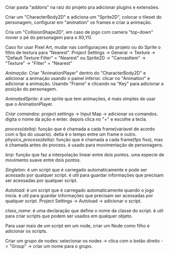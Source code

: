 Criar pasta "addons" na raiz do projeto pra adicionar plugins e extensões.

Criar um "CharacterBody2D" e adiciona um "Sprite2D", colocar o tileset do personagem, configurar em "animation" os frames e criar a animação.

Cria um "CollisionShape2D", em caso de jogo com camera "top-down" mover o pé do personagem para o X0,Y0.

Caso for usar Pixel Art, mudar nas configuraçoes do projeto ou do Sprite o filtro de textura para "Nearest".
Project Settings -> General -> Texture -> "Default Texture Filter" = "Nearest" ou Sprite2D -> "CanvasItem" -> "Texture" -> "Filter" = "Nearest"

*Animação*: Criar "AnimationPlayer" dentro do "CharacterBody2D" e adicionar a animação usando o painel inferior. clicar no "Animation" e adicionar a animação.
Usando "Frame" e clicando na "Key" para adicionar a posição do personagem.

*AnimatedSprite*: é um sprite que tem animações, é mais simples de usar que o AnimationPlayer.

*Criar comandos*: project settings -> Input Map -> adicionar os comandos. digita o nome da ação e enter. depois clica no "+" e escolhe a tecla.

*process(delta)*: função que é chamada a cada frame(variavel de acordo com o fps do usuario). delta é o tempo entre um frame e outro.
*physics_process(delta)*: função que é chamada a cada frame(fps fixo), mas é chamada antes do process. é usado para movimentação de personagens.

*lerp*: função que faz a interpolação linear entre dois pontos. uma especie de movimento suave entre dois pontos.

*Singleton*: é um script que é carregado automaticamente e pode ser acessado por qualquer script. é util para guardar informações que precisam ser acessadas por qualquer script.

*Autoload*: é um script que é carregado automaticamente quando o jogo inicia. é util para guardar informações que precisam ser acessadas por qualquer script. Project Settings -> Autoload -> adicionar o script.

*class_name*: é uma declaração que define o nome da classe do script. é util para criar scripts que podem ser usados em qualquer objeto.

Para usar mais de um script em um node, criar um Node como filho e adicionar os scripts.

Criar um grupo de nodes: selecionar os nodes -> clica com o botão direito -> "Group" -> criar um nome para o grupo.